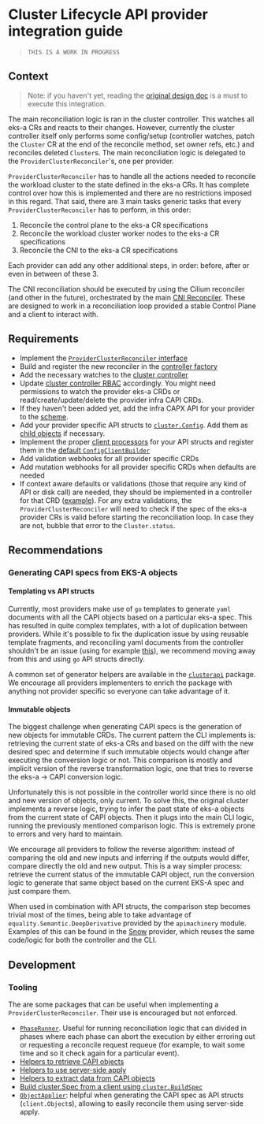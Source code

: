 # Cluster Lifecycle API provider integration guide

> `THIS IS A WORK IN PROGRESS`

## Context
> Note: if you haven't yet, reading the [original design doc](https://github.com/aws/eks-anywhere/blob/main/designs/full-cluster-lifecycle-api.md) is a must to execute this integration.

The main reconciliation logic is ran in the cluster controller. This watches all eks-a CRs and reacts to their changes. However, currently the cluster controller itself only performs some config/setup (controller watches, patch the `Cluster` CR at the end of the reconcile method, set owner refs, etc.) and reconciles deleted `Cluster`s. The main reconciliation logic is delegated to the `ProviderClusterReconciler`'s, one per provider.

`ProviderClusterReconciler` has to handle all the actions needed to reconcile the workload cluster to the state defined in the eks-a CRs. It has complete control over how this is implemented and there are no restrictions imposed in this regard. That said, there are 3 main tasks generic tasks that every `ProviderClusterReconciler` has to perform, in this order:
1. Reconcile the control plane to the eks-a CR specifications
1. Reconcile the workload cluster worker nodes to the eks-a CR specifications
1. Reconcile the CNI to the eks-a CR specifications

Each provider can add any other additional steps, in order: before, after or even in between of these 3.

The CNI reconciliation should be executed by using the Cilium reconciler (and other in the future), orchestrated by the main [CNI Reconciler](https://github.com/aws/eks-anywhere/blob/main/pkg/networking/reconciler/reconciler.go). These are designed to work in a reconciliation loop provided a stable Control Plane and a client to interact with.

## Requirements

* Implement the [`ProviderClusterReconciler` interface](https://github.com/aws/eks-anywhere/blob/main/pkg/controller/clusters/registry.go#L12)
* Build and register the new reconciler in the [controller factory](https://github.com/aws/eks-anywhere/blob/main/controllers/factory.go#L170)
* Add the necessary watches to the [cluster controller](https://github.com/aws/eks-anywhere/blob/main/controllers/cluster_controller.go#L54)
* Update [cluster controller RBAC](https://github.com/aws/eks-anywhere/blob/main/controllers/cluster_controller.go#L94) accordingly. You might need permissions to watch the provider eks-a CRDs or read/create/update/delete the provider infra CAPI CRDs.
* If they haven't been added yet, add the infra CAPX API for your provider to the [scheme](https://github.com/aws/eks-anywhere/blob/main/manager/main.go#L45).
* Add your provider specific API structs to [`cluster.Config`](https://github.com/aws/eks-anywhere/blob/main/pkg/cluster/config.go#L10). Add them as [child objects](https://github.com/aws/eks-anywhere/blob/main/pkg/cluster/config.go#L88) if necessary.
* Implement the proper [client processors](https://github.com/aws/eks-anywhere/blob/main/pkg/cluster/client_builder.go#L18) for your API structs and register them in the [default `ConfigClientBuilder`](https://github.com/aws/eks-anywhere/blob/main/pkg/cluster/config.go#L10)
* Add validation webhooks for all provider specific CRDs
* Add mutation webhooks for all provider specific CRDs when defaults are needed
* If context aware defaults or validations (those that require any kind of API or disk call) are needed, they should be implemented in a controller for that CRD ([example](https://github.com/aws/eks-anywhere/blob/main/controllers/snow_machineconfig_controller.go)). For any extra validations, the `ProviderClusterReconciler` will need to check if the spec of the eks-a provider CRs is valid before starting the reconciliation loop. In case they are not, bubble that error to the `Cluster.status`.

## Recommendations

### Generating CAPI specs from EKS-A objects

#### Templating vs API structs

Currently, most providers make use of `go` templates to generate `yaml` documents with all the CAPI objects based on a particular eks-a spec. This has resulted in quite complex templates, with a lot of duplication between providers. While it's possible to fix the duplication issue by using reusable template fragments, and reconciling yaml documents from the controller shouldn't be an issue (using for example [this](https://github.com/aws/eks-anywhere/blob/main/pkg/controller/serverside/reconcile.go#L14)), we recommend moving away from this and using `go` API structs directly.

A common set of generator helpers are available in the [`clusterapi`](https://github.com/aws/eks-anywhere/blob/main/pkg/clusterapi/apibuilder.go) package. We encourage all providers implementers to enrich the package with anything not provider specific so everyone can take advantage of it.

#### Immutable objects

The biggest challenge when generating CAPI specs is the generation of new objects for immutable CRDs. The current pattern the CLI implements is: retrieving the current state of eks-a CRs and based on the diff with the new desired spec and determine if such immutable objects would change after executing the conversion logic or not. This comparison is mostly and implicit version of the reverse transformation logic, one that tries to reverse the eks-a -> CAPI conversion logic.

Unfortunately this is not possible in the controller world since there is no old and new version of objects, only current. To solve this, the original cluster implements a reverse logic, trying to infer the past state of eks-a objects from the current state of CAPI objects. Then it plugs into the main CLI logic, running the previously mentioned comparison logic. This is extremely prone to errors and very hard to maintain.

We encourage all providers to follow the reverse algorithm: instead of comparing the old and new inputs and inferring if the outputs would differ, compare directly the old and new output. This is a way simpler process: retrieve the current status of the immutable CAPI object, run the conversion logic to generate that same object based on the current EKS-A spec and just compare them.

When used in combination with API structs, the comparison step becomes trivial most of the times, being able to take advantage of `equality.Semantic.DeepDerivative` provided by the `apimachinery` module. Examples of this can be found in the [Snow](https://github.com/aws/eks-anywhere/blob/main/pkg/providers/snow/objects.go) provider, which reuses the same code/logic for both the controller and the CLI.


## Development

### Tooling

The are some packages that can be useful when implementing a `ProviderClusterReconciler`. Their use is encouraged but not enforced.

* [`PhaseRunner`](https://github.com/aws/eks-anywhere/blob/main/pkg/controller/runner.go). Useful for running reconciliation logic that can divided in phases where each phase can abort the execution by either erroring out or requesting a reconcile request requeue (for example, to wait some time and so it check again for a particular event).
* [Helpers to retrieve CAPI objects](https://github.com/aws/eks-anywhere/blob/main/pkg/controller/clusterapi.go)
* [Helpers to use server-side apply](https://github.com/aws/eks-anywhere/tree/main/pkg/controller/serverside)
* [Helpers to extract data from CAPI objects](https://github.com/aws/eks-anywhere/blob/main/pkg/controller/clusters/clusterapi.go)
* [Build cluster.Spec from a client using `cluster.BuildSpec`](https://github.com/aws/eks-anywhere/blob/main/pkg/cluster/fetch.go#L159)
* [`ObjectApplier`](https://github.com/aws/eks-anywhere/blob/main/pkg/controller/serverside/applier.go#L16): helpful when generating the CAPI spec as API structs (`client.Object`s), allowing to easily reconcile them using server-side apply.
